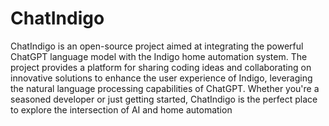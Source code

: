 # ChatIndigo
 ChatIndigo is an open-source project aimed at integrating the powerful ChatGPT language model with the Indigo home automation system. The project provides a platform for sharing coding ideas and collaborating on innovative solutions to enhance the user experience of Indigo, leveraging the natural language processing capabilities of ChatGPT. Whether you're a seasoned developer or just getting started, ChatIndigo is the perfect place to explore the intersection of AI and home automation
